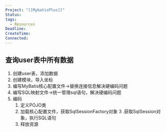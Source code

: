 ```yaml
---
Project: "[[MybatisPlus]]"
Status: 
tags:
  - Resources
Deadline: 
CreateTime: 
Connected:
---
```



## 查询user表中所有数据
1. 创建user表，添加数据
2. 创建模块，导入坐标
3. 编写MyBatis核心配置文件->替换连接信息解决硬编码问题
4. 编写SQL映射文件->统一管理sql语句，解决硬编码问题
5. 编码
	1. 定义POJO类
	2. 加载核心配置文件，获取SqlSessionFactory对象
	3 .获取SqlSession对象，执行SQL语句
	4. 释放资源
